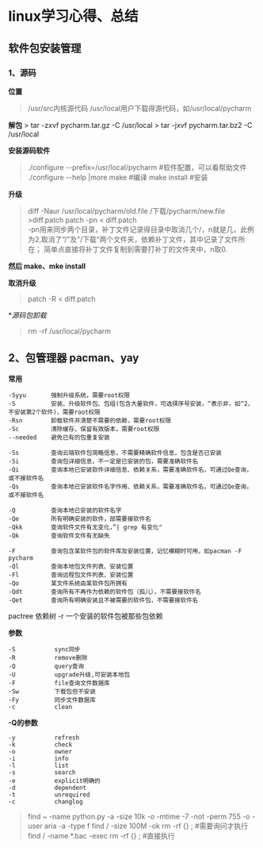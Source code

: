 # linux学习心得、总结

## 软件包安装管理
### 1、源码

   **位置**
   > /usr/src内核源代码
   > /usr/local用户下载得源代码，如/usr/local/pycharm
      
   **解包**
    > tar -zxvf pycharm.tar.gz  -C /usr/local
    > tar -jxvf pycharm.tar.bz2 -C /usr/local
      
   **安装源码软件**
    
   >./configure --prefix=/usr/local/pycharm   #软件配置，可以看帮助文件 ./configure --help |more
   > make  #编译
   > make install  #安装
      
   **升级**
     
   > diff -Naur /usr/local/pycharm/old.file /下载/pycharm/new.file >diff.patch
   > patch -pn < diff.patch  
   > -pn用来同步两个目录，补丁文件记录得目录中取消几个/，n就是几，此例为2,取消了“/”及"/下载“两个文件夹，依赖补丁文件，其中记录了文件所在；
   > 简单点直接将补丁文件复制到需要打补丁的文件夹中，n取0.
   
   **然后 make、mke install**
      
   **取消升级**
     
   > patch -R < diff.patch
      
   **源码包卸载*
     
   > rm -rf /usr/local/pycharm
    
## 2、包管理器 pacman、yay

  **常用**
  
    -Syyu       强制升级系统，需要root权限
    -S          安装、升级软件包、包组(包含大量软件，可选择序号安装，^表示非，如^2，不安装第2个软件)，需要root权限
    -Rsn        卸载软件并清楚不需要的依赖，需要root权限
    -Sc         清除缓存、保留有效版本，需要root权限
    --needed    避免已有的包重复安装  
    
    -Ss         查询云端软件包简略信息，不需要精确软件信息，包含是否已安装
    -Si         查询包详细信息，不一定是已安装的包，需要准确软件名
    -Qi         查询本地已安装软件详细信息、依赖关系，需要准确软件名，可通过Qe查询，或不接软件名
    -Qs         查询本地已安装软件名字作用、依赖关系，需要准确软件名，可通过Qe查询，或不接软件名 
    
    -Q          查询本地已安装的软件名字
    -Qe         所有明确安装的软件，部需要接软件名
    -Qkk        查询软件文件有无变化，”| grep 有变化"
    -Qk         查询软件文件有无缺失
    
    -F          查询包含某软件包的软件库及安装位置，记忆模糊时可用，如pacman -F pycharm
    -Ql         查询本地包文件列表、安装位置         
    -Fl         查询远程包文件列表、安装位置  
    -Qo         某文件系统由某软件包所拥有
    -Qdt        查询所有不再作为依赖的软件包（孤儿），不需要接软件名
    -Qet        查询所有明确安装且不被需要的软件包，不需要接软件名
    
   pactree     依赖树
    -r         一个安装的软件包被那些包依赖   
    
  **参数**
  
    -S           sync同步
    -R           remove删除
    -Q           query查询
    -U           upgrade升级,可安装本地包
    -F           file查询文件数据库
    -Sw          下载包但不安装
    -Fy          同步文件数据库
    -c           clean
       
   **-Q的参数**
   
    -y           refresh
    -k           check
    -o           owner
    -i           info
    -l           list
    -s           search
    -e           explicit明确的
    -d           dependent
    -t           unrequired
    -c           changlog
   
   > find ~ -name python.py -a -size 10k -o -mtime -7 -not -perm 755 -o -user aria -a -type f
   > find / -size 100M -ok rm -rf {} \;         #需要询问才执行
   > find / -name *.bac -exec rm -rf {} \;      #直接执行
    
    
  
  
    
